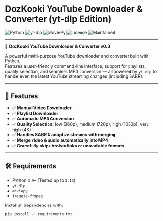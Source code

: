 # DozKooki YouTube Downloader & Converter (yt-dlp Edition)

![Python](https://img.shields.io/badge/python-3.9%2B-blue)
![yt-dlp](https://img.shields.io/badge/yt--dlp-Latest-green)
![MoviePy](https://img.shields.io/badge/MoviePy-Working-orange)
![License](https://img.shields.io/badge/license-MIT-purple)
![Maintained](https://img.shields.io/badge/status-maintained-brightgreen)

---

🚀 **DozKooki YouTube Downloader & Converter v0.3**

A powerful multi-purpose YouTube downloader and converter built with Python.  
Features a user-friendly command-line interface, support for playlists, quality selection, and seamless MP3 conversion — all powered by `yt-dlp` to handle even the latest YouTube streaming changes (including SABR).

---

## 📌 Features

- ✅ **Manual Video Downloader**
- ✅ **Playlist Downloader**
- ✅ **Automatic MP3 Conversion**
- ✅ **Quality Selection:** low (360p), medium (720p), high (1080p), very high (4K)
- ✅ **Handles SABR & adaptive streams with merging**
- ✅ **Merge video & audio automatically into MP4**
- ✅ **Gracefully skips broken links or unavailable formats**

---

## 🛠 Requirements

- Python `3.9+` (Tested up to `3.13`)
- `yt-dlp`
- `moviepy`
- `imageio-ffmpeg`

Install all dependencies with:

```bash
pip install -r requirements.txt
